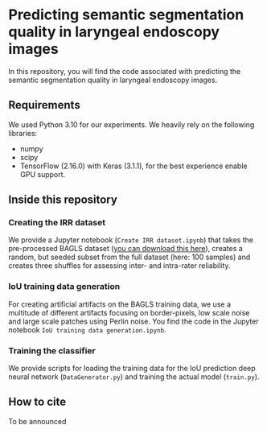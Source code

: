 # Predicting semantic segmentation quality in laryngeal endoscopy images

In this repository, you will find the code associated with predicting the semantic segmentation quality in laryngeal endoscopy images.

## Requirements

We used Python 3.10 for our experiments. We heavily rely on the following libraries:
* numpy
* scipy
* TensorFlow (2.16.0) with Keras (3.1.1), for the best experience enable GPU support. 

## Inside this repository

### Creating the IRR dataset

We provide a Jupyter notebook (`Create IRR dataset.ipynb`) that takes the pre-processed BAGLS dataset ([you can download this here](https://zenodo.org/records/14034494)), creates a random, but seeded subset from the full dataset (here: 100 samples) and creates three shuffles for assessing inter- and intra-rater reliability.

### IoU training data generation

For creating artificial artifacts on the BAGLS training data, we use a multitude of different artifacts focusing on border-pixels, low scale noise and large scale patches using Perlin noise. You find the code in the Jupyter notebook `IoU training data generation.ipynb`.

### Training the classifier

We provide scripts for loading the training data for the IoU prediction deep neural network (`DataGenerator.py`) and training the actual model (`train.py`).

## How to cite

To be announced
